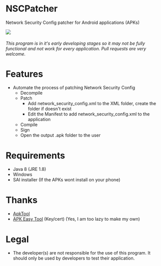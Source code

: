# NSCPatcher
Network Security Config patcher for Android applications (APKs)

![](https://i.imgur.com/O7k13yp.png)

###### This program is in it's early developing stages so it may not be fully functional and not work for every application. Pull requests are very welcome.

# Features
* Automate the process of patching Network Security Config
    * Decompile
    * Patch
      * Add network_security_config.xml to the XML folder, create the folder if doesn't exist
      * Edit the Manifest to add network_security_config.xml to the application
    * Compile
    * Sign
    * Open the output .apk folder to the user

# Requirements
* Java 8 (JRE 1.8)
* Windows
* SAI installer (If the APKs wont install on your phone)
# Thanks
* [ApkTool](https://github.com/iBotPeaches/Apktool)
* [APK Easy Tool](https://forum.xda-developers.com/t/tool-windows-apk-easy-tool-v1-58-3-dec-2020.3333960/) (Key/cert) (Yes, I am too lazy to make my own)

# Legal
* The developer(s) are not responsible for the use of this program. It should only be used by developers to test their application.
